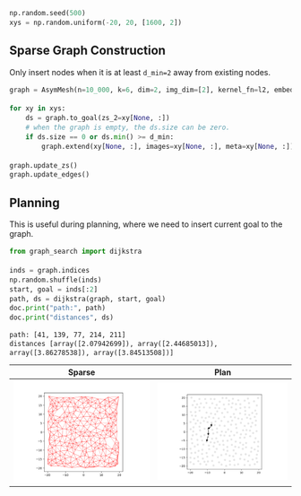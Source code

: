 ```python
np.random.seed(500)
xys = np.random.uniform(-20, 20, [1600, 2])
```

## Sparse Graph Construction

Only insert nodes when it is at least `d_min=2` away 
from existing nodes.

```python
graph = AsymMesh(n=10_000, k=6, dim=2, img_dim=[2], kernel_fn=l2, embed_fn=id2D, d_max=20)

for xy in xys:
    ds = graph.to_goal(zs_2=xy[None, :])
    # when the graph is empty, the ds.size can be zero.
    if ds.size == 0 or ds.min() >= d_min:
        graph.extend(xy[None, :], images=xy[None, :], meta=xy[None, :])

graph.update_zs()
graph.update_edges()
```

## Planning

This is useful during planning, where we need to insert current goal
to the graph.

```python
from graph_search import dijkstra

inds = graph.indices
np.random.shuffle(inds)
start, goal = inds[:2]
path, ds = dijkstra(graph, start, goal)
doc.print("path:", path)
doc.print("distances", ds)
```

```
path: [41, 139, 77, 214, 211]
distances [array([2.07942699]), array([2.44685013]), array([3.86278538]), array([3.84513508])]
```
| **Sparse** | **Plan** |
|:----------:|:--------:|
| <img style="align-self:center;" src="figures/before_planning.png?ts=293174" image="None" styles="{'margin': '0.5em'}" width="None" height="None"/> | <img style="align-self:center;" src="figures/path.png?ts=682755" image="None" styles="{'margin': '0.5em'}" width="None" height="None"/> |
